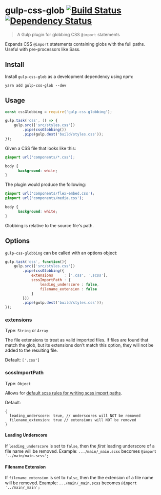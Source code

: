 # gulp-css-glob [![Build Status][travis-image]][travis-url] [![Dependency Status][depstat-image]][depstat-url]
> A Gulp plugin for globbing CSS `@import` statements

Expands CSS `@import` statements containing globs with the full paths. Useful with pre-processors like Sass.

## Install

Install `gulp-css-glob` as a development dependency using npm:

```shell
yarn add gulp-css-glob --dev
```

## Usage

```js
const cssGlobbing = require('gulp-css-globbing');

gulp.task('css', () => {
    gulp.src(['src/styles.css'])
        .pipe(cssGlobbing())
        .pipe(gulp.dest('build/styles.css'));
});
```

Given a CSS file that looks like this:

```css
@import url('components/*.css');

body {
      background: white;
}
```

The plugin would produce the following:

```css
@import url('components/flex-embed.css');
@import url('components/media.css');

body {
      background: white;
}
```

Globbing is relative to the source file's path.


## Options

`gulp-css-globbing` can be called with an options object:

```js
gulp.task('css', function(){
    gulp.src(['src/styles.css'])
        .pipe(cssGlobbing({
            extensions     : ['.css', '.scss'],
            scssImportPath : {
                leading_underscore : false,
                filename_extension : false
            }
        }))
        .pipe(gulp.dest('build/styles.css'));
});
```

### extensions
Type: `String` or `Array`

The file extensions to treat as valid imported files. If files are found that match the glob, but its extensions don't match this option, they will not be added to the resulting file.

Default: `['.css']`

### scssImportPath
Type: `Object`

Allows for [default scss rules for writing scss import paths](https://github.com/causes/scss-lint/blob/master/lib/scss_lint/linter/README.md#importpath).

Default:
```
{
  leading_underscore: true, // underscores will NOT be removed
  filename_extension: true // extensions will NOT be removed
}
```

#### Leading Underscore

If `leading_underscore` is set to `false`, then the *first* leading underscore of a file name will be removed. Example: `.../main/_main.scss` becomes `@import '../main/main.scss';`

#### Filename Extension

If `filename_extension` is set to `false`, then the the extension of a file name will be removed. Example: `.../main/_main.scss` becomes `@import '../main/_main';`



[travis-url]: https://travis-ci.org/arzafran/gulp-css-globbing
[travis-image]: https://travis-ci.org/arzafran/gulp-css-globbing.svg?branch=master
[depstat-url]: https://david-dm.org/arzafran/gulp-css-globbing
[depstat-image]: https://david-dm.org/arzafran/gulp-css-globbing.svg
